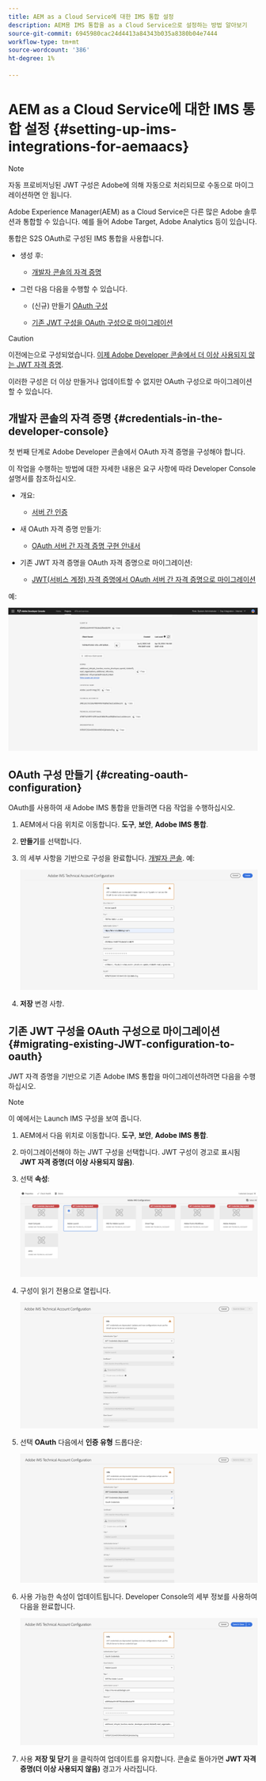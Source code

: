 ```yaml
---
title: AEM as a Cloud Service에 대한 IMS 통합 설정
description: AEM용 IMS 통합을 as a Cloud Service으로 설정하는 방법 알아보기
source-git-commit: 6945980cac24d4413a84343b035a8380b04e7444
workflow-type: tm+mt
source-wordcount: '386'
ht-degree: 1%

---
```



# AEM as a Cloud Service에 대한 IMS 통합 설정 {#setting-up-ims-integrations-for-aemaacs}

>[!NOTE]
>
>자동 프로비저닝된 JWT 구성은 Adobe에 의해 자동으로 처리되므로 수동으로 마이그레이션하면 안 됩니다.

Adobe Experience Manager(AEM) as a Cloud Service은 다른 많은 Adobe 솔루션과 통합할 수 있습니다. 예를 들어 Adobe Target, Adobe Analytics 등이 있습니다.

통합은 S2S OAuth로 구성된 IMS 통합을 사용합니다.

* 생성 후:

   * [개발자 콘솔의 자격 증명](#credentials-in-the-developer-console)

* 그런 다음 다음을 수행할 수 있습니다.

   * (신규) 만들기 [OAuth 구성](#creating-oauth-configuration)

   * [기존 JWT 구성을 OAuth 구성으로 마이그레이션](#migrating-existing-JWT-configuration-to-oauth)

>[!CAUTION]
>
>이전에는으로 구성되었습니다. [이제 Adobe Developer 콘솔에서 더 이상 사용되지 않는 JWT 자격 증명](/help/security/jwt-credentials-deprecation-in-adobe-developer-console.md).
>
>이러한 구성은 더 이상 만들거나 업데이트할 수 없지만 OAuth 구성으로 마이그레이션할 수 있습니다.

## 개발자 콘솔의 자격 증명 {#credentials-in-the-developer-console}

첫 번째 단계로 Adobe Developer 콘솔에서 OAuth 자격 증명을 구성해야 합니다.

이 작업을 수행하는 방법에 대한 자세한 내용은 요구 사항에 따라 Developer Console 설명서를 참조하십시오.

* 개요:

   * [서버 간 인증](https://developer.adobe.com/developer-console/docs/guides/authentication/ServerToServerAuthentication/)

* 새 OAuth 자격 증명 만들기:

   * [OAuth 서버 간 자격 증명 구현 안내서](https://developer.adobe.com/developer-console/docs/guides/authentication/ServerToServerAuthentication/implementation/)

* 기존 JWT 자격 증명을 OAuth 자격 증명으로 마이그레이션:

   * [JWT(서비스 계정) 자격 증명에서 OAuth 서버 간 자격 증명으로 마이그레이션](https://developer.adobe.com/developer-console/docs/guides/authentication/ServerToServerAuthentication/migration/)

예:

![개발자 콘솔의 OAuth 자격 증명](assets/ims-configuration-developer-console.png)

## OAuth 구성 만들기 {#creating-oauth-configuration}

OAuth를 사용하여 새 Adobe IMS 통합을 만들려면 다음 작업을 수행하십시오.

1. AEM에서 다음 위치로 이동합니다. **도구**, **보안**, **Adobe IMS 통합**.

1. **만들기**&#x200B;를 선택합니다.

1. 의 세부 사항을 기반으로 구성을 완료합니다. [개발자 콘솔](https://developer.adobe.com/developer-console/docs/guides/authentication/ServerToServerAuthentication/implementation/). 예:

   ![OAuth 구성 만들기](assets/ims-create-oauth-configuration.png)

1. **저장** 변경 사항.

## 기존 JWT 구성을 OAuth 구성으로 마이그레이션 {#migrating-existing-JWT-configuration-to-oauth}

JWT 자격 증명을 기반으로 기존 Adobe IMS 통합을 마이그레이션하려면 다음을 수행하십시오.

>[!NOTE]
>
>이 예에서는 Launch IMS 구성을 보여 줍니다.

1. AEM에서 다음 위치로 이동합니다. **도구**, **보안**, **Adobe IMS 통합**.

1. 마이그레이션해야 하는 JWT 구성을 선택합니다. JWT 구성이 경고로 표시됨 **JWT 자격 증명(더 이상 사용되지 않음)**.

1. 선택 **속성**:

   ![JWT 구성 선택](assets/ims-migrate-jwt-select-configuration.png)

1. 구성이 읽기 전용으로 열립니다.

   ![구성 속성 - 읽기 전용](assets/ims-migrate-jwt-properties-read-only.png)

1. 선택 **OAuth** 다음에서 **인증 유형** 드롭다운:

   ![인증 유형 선택](assets/ims-migrate-jwt-authentication-type.png)

1. 사용 가능한 속성이 업데이트됩니다. Developer Console의 세부 정보를 사용하여 다음을 완료합니다.

   ![전체 OAuth 세부 사항](assets/ims-migrate-jwt-complete-oauth-details.png)

1. 사용 **저장 및 닫기** 을 클릭하여 업데이트를 유지합니다.
콘솔로 돌아가면 **JWT 자격 증명(더 이상 사용되지 않음)** 경고가 사라집니다.